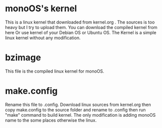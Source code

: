 # monoOS's kernel
This is a linux kernel that downloaded from kernel.org .
The sources is too heavy but I try to upload them. You can download the compiled kernel from here
Or use kernel of your Debian OS or Ubuntu OS.
The Kernel is a simple linux kernel without any modification.

# bzimage
This file is the compiled linux kernel for monoOS.

# make.config
Rename this file to .config.
Download linux sources from kernel.org then copy make.config to the source folder and rename to .config then run "make" command to build kernel.
The only modification is adding monoOS name to the some places otherwise the linux.
